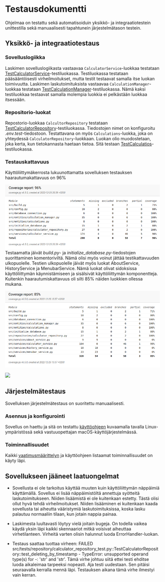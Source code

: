 # Testausdokumentti

Ohjelmaa on testattu sekä automatisoiduin yksikkö- ja integraatiotestein unittestilla sekä manuaalisesti tapahtunein järjestelmätason testein.

## Yksikkö- ja integraatiotestaus

### Sovelluslogiikka

Laskimen sovelluslogiikasta vastaavaa `CalculatorService`-luokkaa testataan [TestCalculatorService](src/tests/../../../src/tests/services/calculator_services_test.py)-testiluokassa. Testiluokassa testataan pääsääntöisesti virheilmoitukset, mutta testit testaavat samalla itse luokan toimivuutta. Laskimen laskutoimituksista vastaavaa `CalculationManager`-luokkaa testataan [TestCalculationManager](src/../../src/tests/entities/calculation_manager_test.py)-testiluokassa. Nämä kaksi testiluokkaa testaavat samalla molempia luokkia ei pelkästään luokkaa itsessään.

### Repositorio-luokat

Repostorio-luokkaa `CalcultorRepository` testataan [TestCalculatorRepository](src/../../src/tests/repository/calculator_repository_test.py)-testiluokassa. Tiedostojen nimet on konfiguroitu _.env.test_-tiedostoon. Testattavana on myös `Calculations`-luokka, joka on yhteydessä `CalculatorRepository`-luokkaan. Luokan olio muodostetaan, joka kerta, kun tietokannasta haetaan tietoa. Sitä testaan [TestCalculatios](src/../../src/tests/entities/calculations_test.py)-testiluokassa.

### Testauskattavuus

Käyttöliittymäkerrosta lukuunottamatta sovelluksen testauksen haarautumakattavuus on 96%

![](/dokumentaatio/images/coverage96.png)
Testaamatta jäivät _build.py_- ja _initialize\_database.py_-tiedostojen suorittaminen komentoriviltä. Nämä olisi myös voinut jättää testikattavuuden ulkopuolelle.
Testien ulkopuolelle jäivät myös luokat AboutService, HistoryService ja MenubarService. Nämä luokat olivat sidoksissa käyttöliittymän käynnistämiseen ja sisälsivät käyttöliittymän komponentteja. Kuitenkin haarautumiskattavuus oli silti 85% näiden luokkien ollessa mukana.

![](/dokumentaatio/images/coverage85.png)


![](/dokumentaatio/images/)

## Järjestelmätestaus

Sovelluksen järjestelmätestaus on suoritettu manuaalisesti.

### Asennus ja konfigurointi

Sovellus on haettu ja sitä on testattu [käyttöohjeen](kayttoohje.md) kuvaamalla tavalla Linux-ympäristössä sekä vastuuopettajan macOS-käyttöjärjestelmässä.


### Toiminnallisuudet

Kaikki [vaatimusmäärittelyn](vaatimusmaarittely.md) ja käyttöohjeen listaamat toiminnallisuudet on käyty läpi.

## Sovellukseen jääneet laatuongelmat

- Sovellusta ei ole tarkoitus käyttää muuten kuin käyttöliittymän näppäimiä käyttämällä. Sovellus ei lisää näppäimistöltä annettuja syötteitä laskutoimitukseen. Niiden lisäämistä ei ole kuitenkaan estetty. Tästä olisi ollut hyvä tehdä virheilmoitukset. Niiden lisääminen ei kuitenkaan kaada sovellusta tai aiheutta vääristymiä laskutoimituksissa, koska lasku palautuu normaaliin tilaan, kun jotain nappia painaa.

- Laskimesta luultavasti löytyy vielä joitain bugeja. On todella vaikea käydä yksin läpi kaikki skennaariot mitkä voisivat aiheuttaa virhetilanteen. Virheitä varten olisin halunnut luoda ErrorHandler-luokan.

- Testaus saattaa tuottaa virheen: FAILED src/tests/repository/calculator_repository_test.py::TestCalculatorRepository::test_deleting_by_timestamp - TypeError: unsupported operand type(s) for -: 'str' and 'str'. Tämä virhe johtuu siitä ettei testi ehditse luoda aikaleimaa tarpeeksi nopeasti. Aja testi uudestaan. Sen pitäisi seuraavalla kerralla mennä läpi. Testauksen aikana tämä virhe ilmestyi vain kerran.

